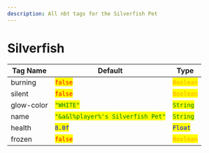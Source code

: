 ```yaml
---
description: All nbt tags for the Silverfish Pet
---
```



# Silverfish

| Tag Name     | Default                                                            | Type                                         |
| ------------ | ------------------------------------------------------------------ | -------------------------------------------- |
| burning | <mark style="color:red;">`false`</mark> | <mark style="color:orange;">`Boolean`</mark> |
| silent | <mark style="color:red;">`false`</mark> | <mark style="color:orange;">`Boolean`</mark> |
| glow-color | <mark style="color:green;">`"WHITE"`</mark> | <mark style="color:green;">`String`</mark> |
| name | <mark style="color:green;">`"&a&l%player%'s Silverfish Pet"`</mark> | <mark style="color:green;">`String`</mark> |
| health | <mark style="color:blue;">`8.0f`</mark> | <mark style="color:blue;">`Float`</mark> |
| frozen | <mark style="color:red;">`false`</mark> | <mark style="color:orange;">`Boolean`</mark> |
